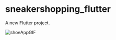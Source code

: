 # sneakershopping_flutter

A new Flutter project.


![shoeAppGIF](https://github.com/user-attachments/assets/7e303fff-87b3-4e16-a3e7-04781e5d2b82)
